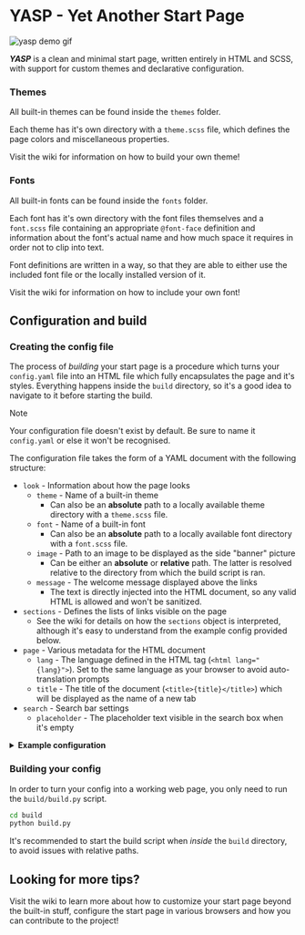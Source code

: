 # YASP - Yet Another Start Page

![yasp demo gif](YASP_demo.gif)

***YASP*** is a clean and minimal start page, written entirely in HTML and SCSS, with support for custom themes and declarative configuration.

### Themes
All built-in themes can be found inside the `themes` folder.

Each theme has it's own directory with a `theme.scss` file, which defines the page colors and miscellaneous properties.

Visit the wiki for information on how to build your own theme!

### Fonts
All built-in fonts can be found inside the `fonts` folder.

Each font has it's own directory with the font files themselves and a `font.scss` file containing an appropriate `@font-face` definition and information about the font's actual name and how much space it requires in order not to clip into text.

Font definitions are written in a way, so that they are able to either use the included font file or the locally installed version of it.

Visit the wiki for information on how to include your own font!

## Configuration and build

### Creating the config file
The process of *building* your start page is a procedure which turns your `config.yaml` file into an HTML file which fully encapsulates the page and it's styles.
Everything happens inside the `build` directory, so it's a good idea to navigate to it before starting the build.

> [!NOTE]
> Your configuration file doesn't exist by default. Be sure to name it `config.yaml` or else it won't be recognised.

The configuration file takes the form of a YAML document with the following structure:
- `look` - Information about how the page looks
  - `theme` - Name of a built-in theme
    - Can also be an **absolute** path to a locally available theme directory with a `theme.scss` file.
  - `font` - Name of a built-in font
    - Can also be an **absolute** path to a locally available font directory with a `font.scss` file.
  - `image` - Path to an image to be displayed as the side "banner" picture
    - Can be either an **absolute** or **relative** path. The latter is resolved relative to the directory from which the build script is ran.
  - `message` - The welcome message displayed above the links
    - The text is directly injected into the HTML document, so any valid HTML is allowed and won't be sanitized.
- `sections` - Defines the lists of links visible on the page
  - See the wiki for details on how the `sections` object is interpreted, although it's easy to understand from the example config provided below.
- `page` - Various metadata for the HTML document
  - `lang` - The language defined in the HTML tag (`<html lang="{lang}">`). Set to the same language as your browser to avoid auto-translation prompts
  - `title` - The title of the document (`<title>{title}</title>`) which will be displayed as the name of a new tab
- `search` - Search bar settings
  - `placeholder` - The placeholder text visible in the search box when it's empty

<details>
<summary><b>Example configuration</b></summary>

```yaml
look:
  theme: catppuccin-macchiato
  font: UbuntuMono
  image: lucy_cyberpunk.png
  message: Hello, {name}!
sections:
  "uni":
    "github": {icon: "", url: "https://github.com"}
    "leetcode": {icon: "󰰍", url: "https://leetcode.com"}
    "itslearning": {icon: "󰑴", url: "https://sdu.itslearning.com"}
    "mail": {icon: "", url: "https://outlook.office.com"}
  "entertainment":
    "youtube": {icon: "", url: "https://youtube.com"}
    "reddit": {icon: "󰑍", url: "https://reddit.com"}
    "netflix": {icon: "󰝆", url: "https://netflix.com"}
page:
  lang: en
  title: startpage
search:
  placeholder: Search using DuckDuckGo
```

</details>

### Building your config
In order to turn your config into a working web page, you only need to run the `build/build.py` script.
```bash
cd build
python build.py
```
It's recommended to start the build script when *inside* the `build` directory, to avoid issues with relative paths.

## Looking for more tips?
Visit the wiki to learn more about how to customize your start page beyond the built-in stuff, configure the start page in various browsers and how you can contribute to the project!
